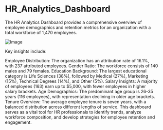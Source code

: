 # HR_Analytics_Dashboard

The HR Analytics Dashboard provides a comprehensive overview of employee demographics and retention metrics for an organization with a total workforce of 1,470 employees.

![Image](https://github.com/user-attachments/assets/074f9860-2598-49dd-811f-522066bf4a31)

Key insights include:

Employee Distribution: The organization has an attribution rate of 16.1%, with 237 attributed employees.
Gender Ratio: The workforce consists of 140 males and 79 females.
Education Background: The largest educational category is Life Sciences (38%), followed by Medical (27%), Marketing (15%), Technical Degrees (14%), and Other (5%).
Salary Insights: A majority of employees (163) earn up to $5,000, with fewer employees in higher salary brackets.
Age Demographics: The predominant age group is 26-35 years (116 employees), with representation declining in older age brackets.
Tenure Overview: The average employee tenure is seven years, with a balanced distribution across different lengths of service.
This dashboard serves as a vital tool for HR professionals to identify trends, analyze workforce composition, and develop strategies for employee retention and engagement.
